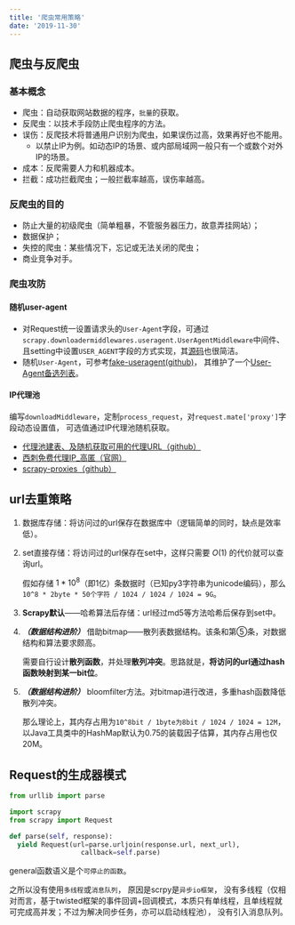```yaml
---
title: '爬虫常用策略'
date: '2019-11-30'
---
```


## 爬虫与反爬虫

### 基本概念

- 爬虫：自动获取网站数据的程序，`批量`的获取。
- 反爬虫：以技术手段防止爬虫程序的方法。
- 误伤：反爬技术将普通用户识别为爬虫，如果误伤过高，效果再好也不能用。
  - 以禁止IP为例。如动态IP的场景、或内部局域网一般只有一个或数个对外IP的场景。
- 成本：反爬需要人力和机器成本。
- 拦截：成功拦截爬虫；一般拦截率越高，误伤率越高。

### 反爬虫的目的

- 防止大量的初级爬虫（简单粗暴，不管服务器压力，故意弄挂网站）；
- 数据保护；
- 失控的爬虫：某些情况下，忘记或无法关闭的爬虫；
- 商业竞争对手。

### 爬虫攻防

#### 随机user-agent

- 对Request统一设置请求头的`User-Agent`字段，可通过`scrapy.downloadermiddlewares.useragent.UserAgentMiddleware`中间件、且setting中设置`USER_AGENT`字段的方式实现，其[源码](https://github.com/scrapy/scrapy/blob/master/scrapy/downloadermiddlewares/useragent.py)也很简洁。
- 随机`User-Agent`，可参考[fake-useragent(github)](https://github.com/hellysmile/fake-useragent)，
其维护了一个[User-Agent备选列表](https://fake-useragent.herokuapp.com/browsers/0.1.11)。

#### IP代理池

编写`downloadMiddleware`，定制`process_request`，对`request.mate['proxy']`字段动态设置值，
可选值通过IP代理池随机获取。

- [代理池建表、及随机获取可用的代理URL（github）](https://github.com/vfa25/scrapy_internet_worm/blob/master/tools/crawl_xici_ip.py)
- [西刺免费代理IP_高匿（官网）](https://www.xicidaili.com/nn)
- [scrapy-proxies（github）](https://github.com/aivarsk/scrapy-proxies)

## url去重策略

1. 数据库存储：将访问过的url保存在数据库中（逻辑简单的同时，缺点是效率低）。
2. set直接存储：将访问过的url保存在set中，这样只需要 $O(1)$ 的代价就可以查询url。

    假如存储 $1*10^8$（即1亿）条数据时（已知py3字符串为unicode编码），那么`10^8 * 2byte * 50个字符 / 1024 / 1024 / 1024 = 9G`。
3. **Scrapy默认**——哈希算法后存储：url经过md5等方法哈希后保存到set中。
4. ***（数据结构进阶）*** 借助bitmap——散列表数据结构。该条和第⑤条，对数据结构和算法要求颇高。

    需要自行设计**散列函数**，并处理**散列冲突**。思路就是，**将访问的url通过hash函数映射到某一bit位**。
5. ***（数据结构进阶）*** bloomfilter方法。对bitmap进行改进，多重hash函数降低散列冲突。

    那么理论上，其内存占用为`10^8bit / 1byte为8bit / 1024 / 1024 = 12M`，以Java工具类中的HashMap默认为0.75的装载因子估算，其内存占用也仅20M。

## Request的生成器模式

```py
from urllib import parse

import scrapy
from scrapy import Request

def parse(self, response):
  yield Request(url=parse.urljoin(response.url, next_url),
                  callback=self.parse)
```

general函数语义是个`可停止的函数`。

之所以没有使用`多线程`或`消息队列`，
原因是scrpy是`异步io框架`，
没有多线程（仅相对而言，基于twisted框架的事件回调+回调模式，本质只有单线程，且单线程就可完成高并发；不过为解决同步任务，亦可以启动线程池），
没有引入消息队列。
